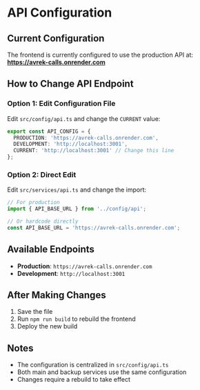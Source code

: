# API Configuration

## Current Configuration

The frontend is currently configured to use the production API at:
**https://avrek-calls.onrender.com**

## How to Change API Endpoint

### Option 1: Edit Configuration File
Edit `src/config/api.ts` and change the `CURRENT` value:

```typescript
export const API_CONFIG = {
  PRODUCTION: 'https://avrek-calls.onrender.com',
  DEVELOPMENT: 'http://localhost:3001',
  CURRENT: 'http://localhost:3001' // Change this line
};
```

### Option 2: Direct Edit
Edit `src/services/api.ts` and change the import:

```typescript
// For production
import { API_BASE_URL } from '../config/api';

// Or hardcode directly
const API_BASE_URL = 'https://avrek-calls.onrender.com';
```

## Available Endpoints

- **Production**: `https://avrek-calls.onrender.com`
- **Development**: `http://localhost:3001`

## After Making Changes

1. Save the file
2. Run `npm run build` to rebuild the frontend
3. Deploy the new build

## Notes

- The configuration is centralized in `src/config/api.ts`
- Both main and backup services use the same configuration
- Changes require a rebuild to take effect
